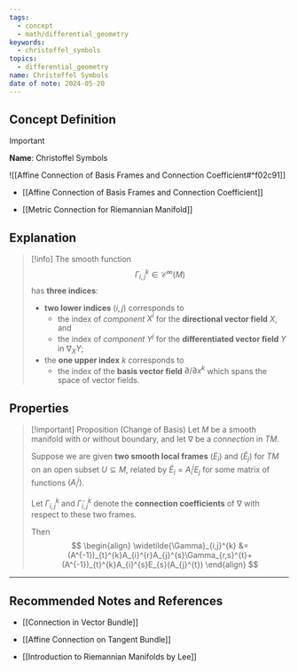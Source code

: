 ```yaml
---
tags:
  - concept
  - math/differential_geometry
keywords:
  - christoffel_symbols
topics:
  - differential_geometry
name: Christoffel Symbols
date of note: 2024-05-20
---
```


## Concept Definition

>[!important]
>**Name**: Christoffel Symbols

![[Affine Connection of Basis Frames and Connection Coefficient#^f02c91]]

- [[Affine Connection of Basis Frames and Connection Coefficient]]




- [[Metric Connection for Riemannian Manifold]]



## Explanation


>[!info]
>The smooth function $$\Gamma_{i,j}^{k} \in \mathcal{C}^{\infty}(M)$$ has **three indices**: 
>- **two lower indices** $(i,j)$ corresponds to 
>	- the index of *component* $X^i$ for the **directional vector field** $X$, and 
>	- the index of *component* $Y^j$ for the **differentiated vector field** $Y$ in $\nabla_{X}Y$;
>- the **one upper index** $k$ corresponds to 
>	- the index of the **basis vector field** $\partial/ \partial x^k$ which spans the space of vector fields. 

## Properties

>[!important] Proposition (Change of Basis)
>Let $M$ be a smooth manifold with or without boundary, and let $\nabla$ be a *connection* in $TM$. 
>
>Suppose we are given **two smooth local frames** $(E_i)$ and $(\widetilde{E}_j)$ for $TM$ on an open subset $U \subseteq M$, related by $\widetilde{E}_i = A_i^j E_j$ for some matrix of functions $(A_i^j)$. 
>
>Let $\Gamma_{i,j}^{k}$ and $\widetilde{\Gamma}_{i,j}^{k}$ denote the **connection coefficients** of $\nabla$ with respect to these two frames.
>
> Then
> $$
> \begin{align}
> \widetilde{\Gamma}_{i,j}^{k} &= (A^{-1})_{t}^{k}A_{i}^{r}A_{j}^{s}\Gamma_{r,s}^{t}+ (A^{-1})_{t}^{k}A_{i}^{s}E_{s}(A_{j}^{t})  
> \end{align}
>$$ 




-----------
##  Recommended Notes and References

- [[Connection in Vector Bundle]]
- [[Affine Connection on Tangent Bundle]]


- [[Introduction to Riemannian Manifolds by Lee]]